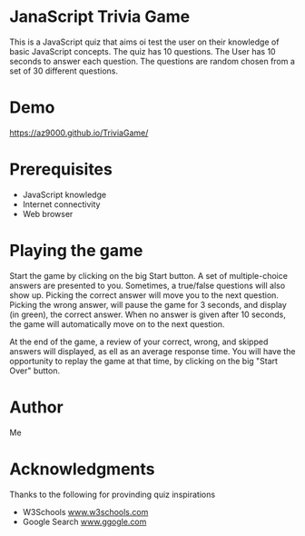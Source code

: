 # JanaScript Trivia Game
This is a JavaScript quiz that aims oi test the user on their knowledge of basic JavaScript concepts.
The quiz has 10 questions. The User has 10 seconds to answer each question.
The questions are random chosen from a set of 30 different questions.

# Demo
https://az9000.github.io/TriviaGame/

# Prerequisites
- JavaScript knowledge
- Internet connectivity
- Web browser

# Playing the game
Start the game by clicking on the big Start button. A set of multiple-choice answers are presented to you. Sometimes, a true/false questions will also show up.
Picking the correct answer will move you to the next question.
Picking the wrong answer, will pause the game for 3 seconds, and display (in green), the correct answer.
When no answer is given after 10 seconds, the game will automatically move on to the next question.

At the end of the game, a review of your correct, wrong, and skipped answers will displayed, as ell as an average response time.
You will have the opportunity to replay the game at that time, by clicking on the big "Start Over" button.

# Author
Me

# Acknowledgments
Thanks to the following for provinding quiz inspirations
- W3Schools www.w3schools.com
- Google Search www.ggogle.com

